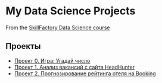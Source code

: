 # My Data Science Projects

From the [SkillFactory Data Science course](https://skillfactory.ru/data-scientist)

## Проекты

* [Проект 0. Игра: Угадай число](https://github.com/belovengineer/data_science_learn/tree/main/project_0)
* [Проект 1. Анализ вакансий с сайта HeadHunter](https://github.com/belovengineer/data_science_learn/tree/main/project_1)
* [Проект 2. Прогнозирование рейтинга отеля на Booking](https://github.com/belovengineer/data_science_learn/tree/main/project_3)
